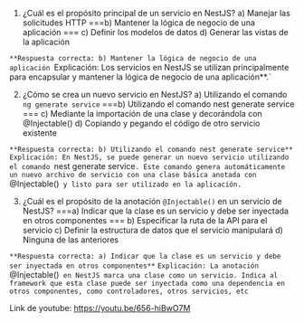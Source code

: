1. ¿Cuál es el propósito principal de un servicio en NestJS? 
a) Manejar las solicitudes HTTP 
===b) Mantener la lógica de negocio de una aplicación ===
c) Definir los modelos de datos 
d) Generar las vistas de la aplicación 

`**Respuesta correcta: b) Mantener la lógica de negocio de una aplicación
`Explicación: Los servicios en NestJS se utilizan principalmente para encapsular y mantener la lógica de negocio de una aplicación**.`
    
2. ¿Cómo se crea un nuevo servicio en NestJS? 
a) Utilizando el comando `ng generate service`
===b) Utilizando el comando nest generate service ===
c) Mediante la importación de una clase y decorándola con @Injectable()
d) Copiando y pegando el código de otro servicio existente 

`**Respuesta correcta: b) Utilizando el comando nest generate service**`
`Explicación: En NestJS, se puede generar un nuevo servicio utilizando el comando `nest generate service`. Este comando genera automáticamente un nuevo archivo de servicio con una clase básica anotada con `@Injectable()` y listo para ser utilizado en la aplicación.`
    
3. ¿Cuál es el propósito de la anotación `@Injectable()` en un servicio de NestJS? 
===a) Indicar que la clase es un servicio y debe ser inyectada en otros componentes ===
b) Especificar la ruta de la API para el servicio 
c) Definir la estructura de datos que el servicio manipulará
d) Ninguna de las anteriores 

`**Respuesta correcta: a) Indicar que la clase es un servicio y debe ser inyectada en otros componentes**`
`Explicación: La anotación `@Injectable()` en NestJS marca una clase como un servicio. Indica al framework que esta clase puede ser inyectada como una dependencia en otros componentes, como controladores, otros servicios, etc`

Link de youtube:
https://youtu.be/656-hiBwO7M